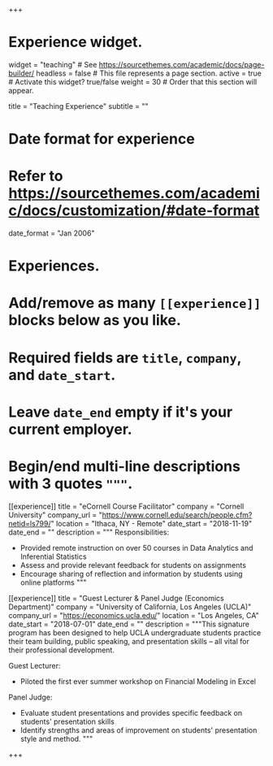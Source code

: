 +++
# Experience widget.
widget = "teaching"  # See https://sourcethemes.com/academic/docs/page-builder/
headless = false  # This file represents a page section.
active = true  # Activate this widget? true/false
weight = 30  # Order that this section will appear.

title = "Teaching Experience"
subtitle = ""

# Date format for experience
#   Refer to https://sourcethemes.com/academic/docs/customization/#date-format
date_format = "Jan 2006"

# Experiences.
#   Add/remove as many `[[experience]]` blocks below as you like.
#   Required fields are `title`, `company`, and `date_start`.
#   Leave `date_end` empty if it's your current employer.
#   Begin/end multi-line descriptions with 3 quotes `"""`.

[[experience]]
  title = "eCornell Course Facilitator"
  company = "Cornell University"
  company_url = "https://www.cornell.edu/search/people.cfm?netid=ls799/"
  location = "Ithaca, NY - Remote"
  date_start = "2018-11-19"
  date_end = ""
  description = """
  Responsibilities:
  
  * Provided remote instruction on over 50 courses in Data Analytics and Inferential Statistics 
  * Assess and provide relevant feedback for students on assignments
  * Encourage sharing of reflection and information by students using online platforms
  """

[[experience]]
  title = "Guest Lecturer & Panel Judge (Economics Department)"
  company = "University of California, Los Angeles (UCLA)"
  company_url = "https://economics.ucla.edu/"
  location = "Los Angeles, CA"
  date_start = "2018-07-01"
  date_end = ""
  description = """This signature program has been designed to help UCLA undergraduate students practice their team building, public speaking, and presentation skills – all vital for their professional development.
  
  Guest Lecturer:
  
  * Piloted the first ever summer workshop on Financial Modeling in Excel
  
  Panel Judge:
  
  * Evaluate student presentations and provides specific feedback on students' presentation skills
  * Identify strengths and areas of improvement on students' presentation style and method.
  """
  


+++
